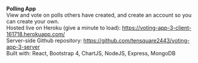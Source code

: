 **Polling App**  
View and vote on polls others have created, and create an account so you can create your own.  
Hosted live on Heroku (give a minute to load): https://voting-app-3-client-161718.herokuapp.com/  
Server-side Github repository: https://github.com/tensquare2443/voting-app-3-server  
Built with: React, Bootstrap 4, ChartJS, NodeJS, Express, MongoDB
